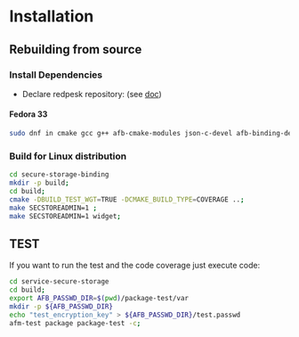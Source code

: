 # Installation

## Rebuilding from source

### Install Dependencies

* Declare redpesk repository: (see [doc](http://redpesk-doc-internal.lorient.iot/docs/en/master/developer-guides/host-configuration/docs/1-Setup-your-build-host.html))

#### Fedora 33

```bash
sudo dnf in cmake gcc g++ afb-cmake-modules json-c-devel afb-binding-devel libdb-devel findutils procps-ng
```

### Build for Linux distribution

```bash
cd secure-storage-binding
mkdir -p build;
cd build;
cmake -DBUILD_TEST_WGT=TRUE -DCMAKE_BUILD_TYPE=COVERAGE ..;
make SECSTOREADMIN=1 ;
make SECSTOREADMIN=1 widget;
```

## TEST

If you want to run the test and the code coverage just execute code:

```bash
cd service-secure-storage
cd build;
export AFB_PASSWD_DIR=$(pwd)/package-test/var
mkdir -p ${AFB_PASSWD_DIR}
echo "test_encryption_key" > ${AFB_PASSWD_DIR}/test.passwd
afm-test package package-test -c;
```
